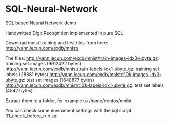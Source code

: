 # SQL-Neural-Network
SQL based Neural Network demo

Handwritted Digit Recognition implemented in pure SQL




Download mnist training and test files from here:
http://yann.lecun.com/exdb/mnist/

The files:
http://yann.lecun.com/exdb/mnist/train-images-idx3-ubyte.gz:  training set images (9912422 bytes)
http://yann.lecun.com/exdb/mnist/train-labels-idx1-ubyte.gz:  training set labels (28881 bytes)
http://yann.lecun.com/exdb/mnist/t10k-images-idx3-ubyte.gz:   test set images (1648877 bytes)
http://yann.lecun.com/exdb/mnist/t10k-labels-idx1-ubyte.gz:   test set labels (4542 bytes) 

Extract them to a folder, for example  to /home/centos/mnist

You can check some enviroment settings with the sql script: 01_check_before_run.sql
